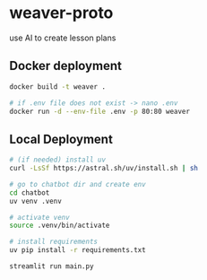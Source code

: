 # weaver-proto
use AI to create lesson plans

## Docker deployment
~~~bash
docker build -t weaver .

# if .env file does not exist -> nano .env
docker run -d --env-file .env -p 80:80 weaver
~~~

## Local Deployment
~~~bash
# (if needed) install uv 
curl -LsSf https://astral.sh/uv/install.sh | sh

# go to chatbot dir and create env
cd chatbot
uv venv .venv

# activate venv
source .venv/bin/activate

# install requirements
uv pip install -r requirements.txt

streamlit run main.py
~~~